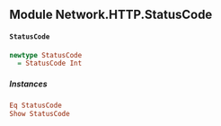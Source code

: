 ## Module Network.HTTP.StatusCode

#### `StatusCode`

``` purescript
newtype StatusCode
  = StatusCode Int
```

##### Instances
``` purescript
Eq StatusCode
Show StatusCode
```


